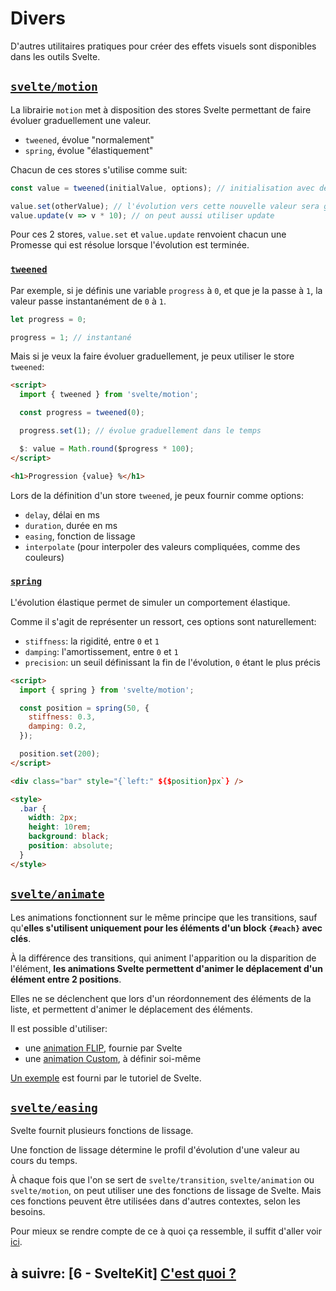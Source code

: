 # Divers

D'autres utilitaires pratiques pour créer des effets visuels sont disponibles dans les outils Svelte.

## [`svelte/motion`](https://svelte.dev/docs#run-time-svelte-motion)

La librairie `motion` met à disposition des stores Svelte permettant de faire évoluer graduellement une valeur.

- `tweened`, évolue "normalement"
- `spring`, évolue "élastiquement"

Chacun de ces stores s'utilise comme suit:

```js
const value = tweened(initialValue, options); // initialisation avec des options

value.set(otherValue); // l'évolution vers cette nouvelle valeur sera graduelle
value.update(v => v * 10); // on peut aussi utiliser update
```

Pour ces 2 stores, `value.set` et `value.update` renvoient chacun une Promesse qui est résolue lorsque l'évolution est terminée.

### [`tweened`](https://svelte.dev/docs#run-time-svelte-motion-tweened)

Par exemple, si je définis une variable `progress` à `0`, et que je la passe à `1`, la valeur passe instantanément de `0` à `1`.

```js
let progress = 0;

progress = 1; // instantané
```

Mais si je veux la faire évoluer graduellement, je peux utiliser le store `tweened`:

```html
<script>
  import { tweened } from 'svelte/motion';

  const progress = tweened(0);

  progress.set(1); // évolue graduellement dans le temps

  $: value = Math.round($progress * 100);
</script>

<h1>Progression {value} %</h1>
```

Lors de la définition d'un store `tweened`, je peux fournir comme options:

- `delay`, délai en ms
- `duration`, durée en ms
- `easing`, fonction de lissage
- `interpolate` (pour interpoler des valeurs compliquées, comme des couleurs)

### [`spring`](https://svelte.dev/docs#run-time-svelte-motion-spring)

L'évolution élastique permet de simuler un comportement élastique.

Comme il s'agit de représenter un ressort, ces options sont naturellement:

- `stiffness`: la rigidité, entre `0` et `1`
- `damping`: l'amortissement, entre `0` et `1`
- `precision`: un seuil définissant la fin de l'évolution, `0` étant le plus précis

```html
<script>
  import { spring } from 'svelte/motion';

  const position = spring(50, {
    stiffness: 0.3,
    damping: 0.2,
  });

  position.set(200);
</script>

<div class="bar" style="{`left:" ${$position}px`} />

<style>
  .bar {
    width: 2px;
    height: 10rem;
    background: black;
    position: absolute;
  }
</style>
```

## [`svelte/animate`](https://svelte.dev/docs#run-time-svelte-animate)

Les animations fonctionnent sur le même principe que les transitions, sauf qu'**elles s'utilisent uniquement pour les éléments d'un block `{#each}` avec clés**.

À la différence des transitions, qui animent l'apparition ou la disparition de l'élément, **les animations Svelte permettent d'animer le déplacement d'un élément entre 2 positions**.

Elles ne se déclenchent que lors d'un réordonnement des éléments de la liste, et permettent d'animer le déplacement des éléments.

Il est possible d'utiliser:

- une [animation FLIP](https://svelte.dev/docs#flip), fournie par Svelte
- une [animation Custom](https://svelte.dev/docs#Custom_animation_functions), à définir soi-même

[Un exemple](https://svelte.dev/tutorial/animate) est fourni par le tutoriel de Svelte.

## [`svelte/easing`](https://svelte.dev/docs#run-time-svelte-easing)

Svelte fournit plusieurs fonctions de lissage.

Une fonction de lissage détermine le profil d'évolution d'une valeur au cours du temps.

À chaque fois que l'on se sert de `svelte/transition`, `svelte/animation` ou `svelte/motion`, on peut utiliser une des fonctions de lissage de Svelte. Mais ces fonctions peuvent être utilisées dans d'autres contextes, selon les besoins.

Pour mieux se rendre compte de ce à quoi ça ressemble, il suffit d'aller voir [ici](https://svelte.dev/examples/easing).

## à suivre: [6 - SvelteKit] [C'est quoi ?](../6_svelte-kit/6-1_intro.md)
